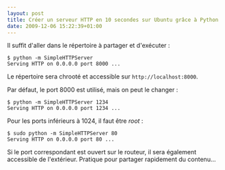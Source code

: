 ```yaml
---
layout: post
title: Créer un serveur HTTP en 10 secondes sur Ubuntu grâce à Python
date: 2009-12-06 15:22:39+01:00
---
```


Il suffit d'aller dans le répertoire à partager et d'exécuter :

    $ python -m SimpleHTTPServer
    Serving HTTP on 0.0.0.0 port 8000 ...

Le répertoire sera chrooté et accessible sur `http://localhost:8000`.

Par défaut, le port 8000 est utilisé, mais on peut le changer :

    $ python -m SimpleHTTPServer 1234
    Serving HTTP on 0.0.0.0 port 1234 ...

Pour les ports inférieurs à 1024, il faut être _root_ :

    $ sudo python -m SimpleHTTPServer 80
    Serving HTTP on 0.0.0.0 port 80 ...

Si le port correspondant est ouvert sur le routeur, il sera également
accessible de l'extérieur. Pratique pour partager rapidement du contenu…
